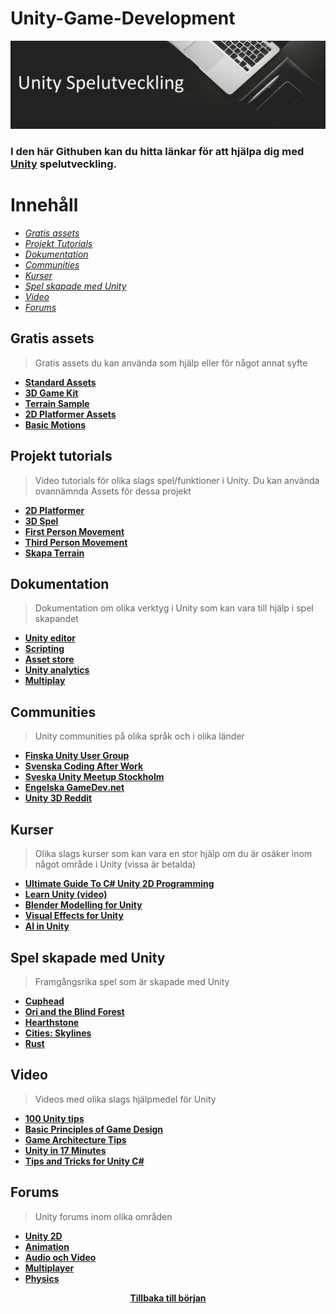 Unity-Game-Development
======================

![Header](header2.jpg)

### I den här Githuben kan du hitta länkar för att hjälpa dig med [Unity](https://unity.com/) spelutveckling.

# Innehåll

* *[Gratis assets](#gratis-assets)*
* *[Projekt Tutorials](#projekt-tutorials)*
* *[Dokumentation](#dokumentation)*
* *[Communities](#communities)*
* *[Kurser](#kurser)*
* *[Spel skapade med Unity](#spel-skapade-med-unity)*
* *[Video](#video)*
* *[Forums](#forums)*


## Gratis assets

>Gratis assets du kan använda som hjälp eller för något annat syfte
* **[Standard Assets](https://assetstore.unity.com/packages/essentials/asset-packs/standard-assets-for-unity-2018-4-32351)**
* **[3D Game Kit](https://assetstore.unity.com/packages/templates/tutorials/3d-game-kit-115747)**
* **[Terrain Sample](https://assetstore.unity.com/packages/3d/environments/landscapes/terrain-sample-asset-pack-145808)**
* **[2D Platformer Assets](https://assetstore.unity.com/packages/2d/environments/free-platform-game-assets-85838)**
* **[Basic Motions](https://assetstore.unity.com/packages/3d/animations/basic-motions-free-154271)**


## Projekt tutorials
>Video tutorials för olika slags spel/funktioner i Unity. Du kan använda ovannämnda Assets för dessa projekt
* **[2D Platformer](https://www.youtube.com/watch?v=on9nwbZngyw)**
* **[3D Spel](https://www.youtube.com/watch?v=n0GQL5JgJcY)**
* **[First Person Movement](https://www.youtube.com/watch?v=n0GQL5JgJcY)**
* **[Third Person Movement](https://www.youtube.com/watch?v=4HpC--2iowE)**
* **[Skapa Terrain](https://www.youtube.com/watch?v=MWQv2Bagwgk)**


## Dokumentation

>Dokumentation om olika verktyg i Unity som kan vara till hjälp i spel skapandet
 * **[Unity editor](https://docs.unity3d.com/Manual/index.html)**
 * **[Scripting](https://docs.unity3d.com/ScriptReference/index.html)**
 * **[Asset store](https://docs.unity3d.com/Manual/AssetStore.html)**
 * **[Unity analytics](https://docs.unity.com/analytics/UnityAnalytics.html)**
 * **[Multiplay](https://docs.unity.com/multiplay/shared/welcome-to-multiplay.html)**


## Communities

>Unity communities på olika språk och i olika länder
* **[Finska Unity User Group](http://www.meetup.com/Finland-Unity-User-Group/)**
* **[Svenska Coding After Work](http://www.codingafterwork.se/)**
* **[Sveska Unity Meetup Stockholm](http://www.codingafterwork.se/)**
* **[Engelska GameDev.net](https://www.gamedev.net/)**
* **[Unity 3D Reddit](https://www.reddit.com/r/Unity3D/)**


## Kurser

>Olika slags kurser som kan vara en stor hjälp om du är osäker inom något område i Unity (vissa är betalda)
* **[Ultimate Guide To C# Unity 2D Programming](https://www.skillshare.com/classes/The-Ultimate-Guide-To-C-Unity-2D-Programming-2022/2067738593?via=browse-rating-unity-3d-layout-grid)**
* **[Learn Unity (video)](https://www.youtube.com/watch?v=pwZpJzpE2lQ)**
* **[Blender Modelling for Unity](https://www.udemy.com/course/learn-blender-3d-modeling-for-unity-video-game-development/)**
* **[Visual Effects for Unity](https://www.udemy.com/course/vfx-for-games-in-unity-beginner-to-intermediate/)**
* **[AI in Unity](https://www.udemy.com/course/vfx-for-games-in-unity-beginner-to-intermediate/)**


## Spel skapade med Unity

>Framgångsrika spel som är skapade med Unity
* **[Cuphead](https://store.steampowered.com/app/268910/Cuphead/)**
* **[Ori and the Blind Forest](https://store.steampowered.com/app/261570/Ori_and_the_Blind_Forest/)**
* **[Hearthstone](https://playhearthstone.com/en-us)**
* **[Cities: Skylines](https://www.citiesskylines.com/)**
* **[Rust](https://rust.facepunch.com/)**


## Video

>Videos med olika slags hjälpmedel för Unity
* **[100 Unity tips](https://www.youtube.com/watch?v=thA3zv0IoUM)**
* **[Basic Principles of Game Design](https://www.youtube.com/watch?v=G8AT01tuyrk)**
* **[Game Architecture Tips](https://www.youtube.com/watch?v=pRjTM3pzqDw)**
* **[Unity in 17 Minutes](https://www.youtube.com/watch?v=E6A4WvsDeLE)**
* **[Tips and Tricks for Unity C#](https://www.youtube.com/watch?v=2tjf_QAVfpM)**

## Forums

>Unity forums inom olika områden
* **[Unity 2D](https://forum.unity.com/forums/2d.53/)**
* **[Animation](https://forum.unity.com/forums/animation.52/)**
* **[Audio och Video](https://forum.unity.com/forums/audio-video.74/)**
* **[Multiplayer](https://forum.unity.com/forums/multiplayer.26/)**
* **[Physics](https://forum.unity.com/forums/physics.78/)**

<div align="middle">
    <b><a href="#Unity-Game-Development">Tillbaka till början</a></b>
</div>

